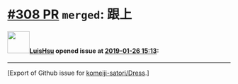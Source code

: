 # [\#308 PR](https://github.com/komeiji-satori/Dress/pull/308) `merged`: 跟上

#### <img src="https://avatars.githubusercontent.com/u/7553694?u=3a96cf159cfd0d51e4fb8389dc76bdb84dcd5957&v=4" width="50">[LuisHsu](https://github.com/LuisHsu) opened issue at [2019-01-26 15:13](https://github.com/komeiji-satori/Dress/pull/308):






-------------------------------------------------------------------------------



[Export of Github issue for [komeiji-satori/Dress](https://github.com/komeiji-satori/Dress).]
